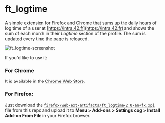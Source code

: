 # ft_logtime
A simple extension for Firefox and Chrome that sums up the daily hours of log time of a user at [https://intra.42.fr](https://intra.42.fr) and shows the sum of each month in their *Logtime* section of the profile.
The sum is updated every time the page is reloaded.

![ft_logtime-screenshot](https://user-images.githubusercontent.com/6943864/103114500-19958980-465f-11eb-948f-464ec20f17a6.png)

If you'd like to use it:

### For Chrome
It is available in the [Chrome Web Store](https://chrome.google.com/webstore/detail/ftlogtime/mnohnflacgkmhaocfhhmjeeciibiciep).

### For Firefox:
Just download the [`firefox/web-ext-artifacts/ft_logtime-2.0-an+fx.xpi`](https://github.com/mohamedhaddi/ft_logtime/blob/main/firefox/web-ext-artifacts/ft_logtime-2.0-an%2Bfx.xpi) file from this repo and upload it to **Menu > Add-ons > Settings cog > Install Add-on From File** in your Firefox browser.
